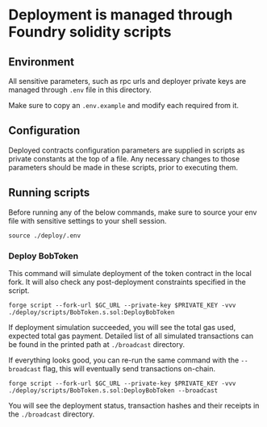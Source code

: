 # Deployment is managed through Foundry solidity scripts

## Environment

All sensitive parameters, such as rpc urls and deployer private keys are managed through `.env` file in this directory.

Make sure to copy an `.env.example` and modify each required from it.

## Configuration

Deployed contracts configuration parameters are supplied in scripts as private constants at the top of a file.
Any necessary changes to those parameters should be made in these scripts, prior to executing them.

## Running scripts

Before running any of the below commands, make sure to source your env file with sensitive settings to your shell session.

```shell
source ./deploy/.env
```

###  Deploy BobToken
This command will simulate deployment of the token contract in the local fork.
It will also check any post-deployment constraints specified in the script.
```shell
forge script --fork-url $GC_URL --private-key $PRIVATE_KEY -vvv ./deploy/scripts/BobToken.s.sol:DeployBobToken
```
If deployment simulation succeeded, you will see the total gas used, expected total gas payment.
Detailed list of all simulated transactions can be found in the printed path at `./broadcast` directory.

If everything looks good, you can re-run the same command with the `--broadcast` flag, this will eventually send transactions on-chain.
```shell
forge script --fork-url $GC_URL --private-key $PRIVATE_KEY -vvv ./deploy/scripts/BobToken.s.sol:DeployBobToken --broadcast
```

You will see the deployment status, transaction hashes and their receipts in the `./broadcast` directory.

